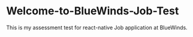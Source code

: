 # Welcome-to-BlueWinds-Job-Test
This is my assessment test for react-native Job application at BlueWinds. 
